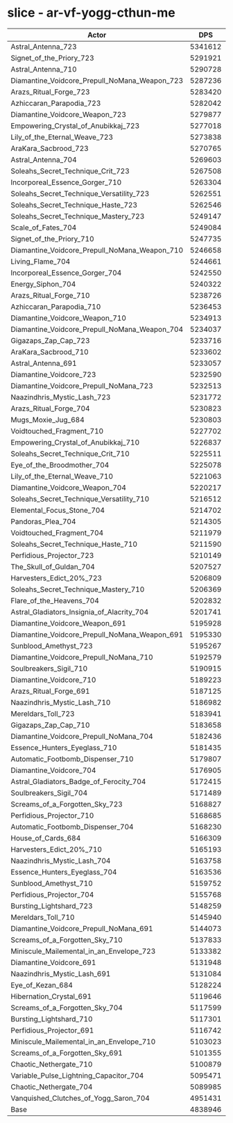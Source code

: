 # slice - ar-vf-yogg-cthun-me
| Actor | DPS | Increase |
|---|:---:|:---:|
|Astral_Antenna_723|5341612|10.39%|
|Signet_of_the_Priory_723|5291921|9.36%|
|Astral_Antenna_710|5290728|9.34%|
|Diamantine_Voidcore_Prepull_NoMana_Weapon_723|5287236|9.26%|
|Arazs_Ritual_Forge_723|5283420|9.19%|
|Azhiccaran_Parapodia_723|5282042|9.16%|
|Diamantine_Voidcore_Weapon_723|5279877|9.11%|
|Empowering_Crystal_of_Anubikkaj_723|5277018|9.05%|
|Lily_of_the_Eternal_Weave_723|5273838|8.99%|
|AraKara_Sacbrood_723|5270765|8.92%|
|Astral_Antenna_704|5269603|8.90%|
|Soleahs_Secret_Technique_Crit_723|5267508|8.86%|
|Incorporeal_Essence_Gorger_710|5263304|8.77%|
|Soleahs_Secret_Technique_Versatility_723|5262551|8.75%|
|Soleahs_Secret_Technique_Haste_723|5262546|8.75%|
|Soleahs_Secret_Technique_Mastery_723|5249147|8.48%|
|Scale_of_Fates_704|5249084|8.48%|
|Signet_of_the_Priory_710|5247735|8.45%|
|Diamantine_Voidcore_Prepull_NoMana_Weapon_710|5246658|8.43%|
|Living_Flame_704|5244661|8.38%|
|Incorporeal_Essence_Gorger_704|5242550|8.34%|
|Energy_Siphon_704|5240322|8.29%|
|Arazs_Ritual_Forge_710|5238726|8.26%|
|Azhiccaran_Parapodia_710|5236453|8.21%|
|Diamantine_Voidcore_Weapon_710|5234913|8.18%|
|Diamantine_Voidcore_Prepull_NoMana_Weapon_704|5234037|8.16%|
|Gigazaps_Zap_Cap_723|5233716|8.16%|
|AraKara_Sacbrood_710|5233602|8.16%|
|Astral_Antenna_691|5233057|8.14%|
|Diamantine_Voidcore_723|5232590|8.13%|
|Diamantine_Voidcore_Prepull_NoMana_723|5232513|8.13%|
|Naazindhris_Mystic_Lash_723|5231772|8.12%|
|Arazs_Ritual_Forge_704|5230823|8.10%|
|Mugs_Moxie_Jug_684|5230803|8.10%|
|Voidtouched_Fragment_710|5227702|8.03%|
|Empowering_Crystal_of_Anubikkaj_710|5226837|8.02%|
|Soleahs_Secret_Technique_Crit_710|5225511|7.99%|
|Eye_of_the_Broodmother_704|5225078|7.98%|
|Lily_of_the_Eternal_Weave_710|5221063|7.90%|
|Diamantine_Voidcore_Weapon_704|5220217|7.88%|
|Soleahs_Secret_Technique_Versatility_710|5216512|7.80%|
|Elemental_Focus_Stone_704|5214702|7.77%|
|Pandoras_Plea_704|5214305|7.76%|
|Voidtouched_Fragment_704|5211979|7.71%|
|Soleahs_Secret_Technique_Haste_710|5211590|7.70%|
|Perfidious_Projector_723|5210149|7.67%|
|The_Skull_of_Guldan_704|5207527|7.62%|
|Harvesters_Edict_20%_723|5206809|7.60%|
|Soleahs_Secret_Technique_Mastery_710|5206369|7.59%|
|Flare_of_the_Heavens_704|5202832|7.52%|
|Astral_Gladiators_Insignia_of_Alacrity_704|5201741|7.50%|
|Diamantine_Voidcore_Weapon_691|5195928|7.38%|
|Diamantine_Voidcore_Prepull_NoMana_Weapon_691|5195330|7.36%|
|Sunblood_Amethyst_723|5195267|7.36%|
|Diamantine_Voidcore_Prepull_NoMana_710|5192579|7.31%|
|Soulbreakers_Sigil_710|5190915|7.27%|
|Diamantine_Voidcore_710|5189223|7.24%|
|Arazs_Ritual_Forge_691|5187125|7.20%|
|Naazindhris_Mystic_Lash_710|5186982|7.19%|
|Mereldars_Toll_723|5183941|7.13%|
|Gigazaps_Zap_Cap_710|5183658|7.12%|
|Diamantine_Voidcore_Prepull_NoMana_704|5182436|7.10%|
|Essence_Hunters_Eyeglass_710|5181435|7.08%|
|Automatic_Footbomb_Dispenser_710|5179807|7.04%|
|Diamantine_Voidcore_704|5176905|6.98%|
|Astral_Gladiators_Badge_of_Ferocity_704|5172415|6.89%|
|Soulbreakers_Sigil_704|5171489|6.87%|
|Screams_of_a_Forgotten_Sky_723|5168827|6.82%|
|Perfidious_Projector_710|5168685|6.81%|
|Automatic_Footbomb_Dispenser_704|5168230|6.80%|
|House_of_Cards_684|5166309|6.77%|
|Harvesters_Edict_20%_710|5165193|6.74%|
|Naazindhris_Mystic_Lash_704|5163758|6.71%|
|Essence_Hunters_Eyeglass_704|5163536|6.71%|
|Sunblood_Amethyst_710|5159752|6.63%|
|Perfidious_Projector_704|5155768|6.55%|
|Bursting_Lightshard_723|5148259|6.39%|
|Mereldars_Toll_710|5145940|6.34%|
|Diamantine_Voidcore_Prepull_NoMana_691|5144073|6.31%|
|Screams_of_a_Forgotten_Sky_710|5137833|6.18%|
|Miniscule_Mailemental_in_an_Envelope_723|5133382|6.08%|
|Diamantine_Voidcore_691|5131948|6.06%|
|Naazindhris_Mystic_Lash_691|5131084|6.04%|
|Eye_of_Kezan_684|5128224|5.98%|
|Hibernation_Crystal_691|5119646|5.80%|
|Screams_of_a_Forgotten_Sky_704|5117599|5.76%|
|Bursting_Lightshard_710|5117301|5.75%|
|Perfidious_Projector_691|5116742|5.74%|
|Miniscule_Mailemental_in_an_Envelope_710|5103023|5.46%|
|Screams_of_a_Forgotten_Sky_691|5101355|5.42%|
|Chaotic_Nethergate_710|5100879|5.41%|
|Variable_Pulse_Lightning_Capacitor_704|5095471|5.30%|
|Chaotic_Nethergate_704|5089985|5.19%|
|Vanquished_Clutches_of_Yogg_Saron_704|4951431|2.32%|
|Base|4838946|0.00%|
